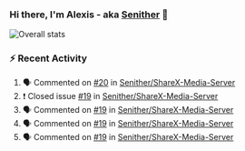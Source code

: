### Hi there, I'm Alexis - aka [Senither][website] 👋

![Overall stats](https://github-readme-stats.vercel.app/api?username=senither&theme=cobalt&show_icons=true&count_private=true)

### :zap: Recent Activity

<!--START_SECTION:activity-->
1. 🗣 Commented on [#20](https://github.com/Senither/ShareX-Media-Server/issues/20) in [Senither/ShareX-Media-Server](https://github.com/Senither/ShareX-Media-Server)
2. ❗️ Closed issue [#19](https://github.com/Senither/ShareX-Media-Server/issues/19) in [Senither/ShareX-Media-Server](https://github.com/Senither/ShareX-Media-Server)
3. 🗣 Commented on [#19](https://github.com/Senither/ShareX-Media-Server/issues/19) in [Senither/ShareX-Media-Server](https://github.com/Senither/ShareX-Media-Server)
4. 🗣 Commented on [#19](https://github.com/Senither/ShareX-Media-Server/issues/19) in [Senither/ShareX-Media-Server](https://github.com/Senither/ShareX-Media-Server)
5. 🗣 Commented on [#19](https://github.com/Senither/ShareX-Media-Server/issues/19) in [Senither/ShareX-Media-Server](https://github.com/Senither/ShareX-Media-Server)
<!--END_SECTION:activity-->

[website]: https://senither.com
